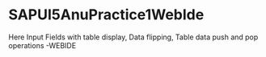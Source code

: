 # SAPUI5AnuPractice1WebIde
Here Input Fields with table display, Data flipping, Table data push and pop operations -WEBIDE
